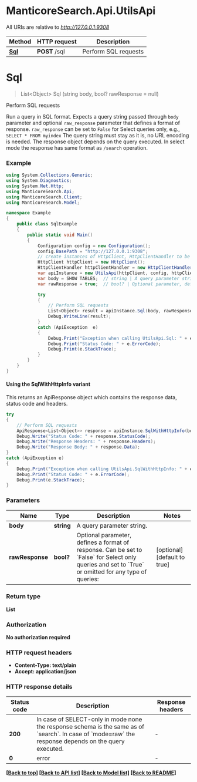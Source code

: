 # ManticoreSearch.Api.UtilsApi

All URIs are relative to *http://127.0.0.1:9308*

| Method | HTTP request | Description |
|--------|--------------|-------------|
| [**Sql**](UtilsApi.md#sql) | **POST** /sql | Perform SQL requests |

<a name="sql"></a>
# **Sql**
> List&lt;Object&gt; Sql (string body, bool? rawResponse = null)

Perform SQL requests

Run a query in SQL format. Expects a query string passed through `body` parameter and optional `raw_response` parameter that defines a format of response. `raw_response` can be set to `False` for Select queries only, e.g., `SELECT * FROM myindex` The query string must stay as it is, no URL encoding is needed. The response object depends on the query executed. In select mode the response has same format as `/search` operation. 

### Example
```csharp
using System.Collections.Generic;
using System.Diagnostics;
using System.Net.Http;
using ManticoreSearch.Api;
using ManticoreSearch.Client;
using ManticoreSearch.Model;

namespace Example
{
    public class SqlExample
    {
        public static void Main()
        {
            Configuration config = new Configuration();
            config.BasePath = "http://127.0.0.1:9308";
            // create instances of HttpClient, HttpClientHandler to be reused later with different Api classes
            HttpClient httpClient = new HttpClient();
            HttpClientHandler httpClientHandler = new HttpClientHandler();
            var apiInstance = new UtilsApi(httpClient, config, httpClientHandler);
            var body = SHOW TABLES;  // string | A query parameter string. 
            var rawResponse = true;  // bool? | Optional parameter, defines a format of response. Can be set to `False` for Select only queries and set to `True` or omitted for any type of queries:  (optional)  (default to true)

            try
            {
                // Perform SQL requests
                List<Object> result = apiInstance.Sql(body, rawResponse);
                Debug.WriteLine(result);
            }
            catch (ApiException  e)
            {
                Debug.Print("Exception when calling UtilsApi.Sql: " + e.Message);
                Debug.Print("Status Code: " + e.ErrorCode);
                Debug.Print(e.StackTrace);
            }
        }
    }
}
```

#### Using the SqlWithHttpInfo variant
This returns an ApiResponse object which contains the response data, status code and headers.

```csharp
try
{
    // Perform SQL requests
    ApiResponse<List<Object>> response = apiInstance.SqlWithHttpInfo(body, rawResponse);
    Debug.Write("Status Code: " + response.StatusCode);
    Debug.Write("Response Headers: " + response.Headers);
    Debug.Write("Response Body: " + response.Data);
}
catch (ApiException e)
{
    Debug.Print("Exception when calling UtilsApi.SqlWithHttpInfo: " + e.Message);
    Debug.Print("Status Code: " + e.ErrorCode);
    Debug.Print(e.StackTrace);
}
```

### Parameters

| Name | Type | Description | Notes |
|------|------|-------------|-------|
| **body** | **string** | A query parameter string.  |  |
| **rawResponse** | **bool?** | Optional parameter, defines a format of response. Can be set to &#x60;False&#x60; for Select only queries and set to &#x60;True&#x60; or omitted for any type of queries:  | [optional] [default to true] |

### Return type

**List<Object>**

### Authorization

No authorization required

### HTTP request headers

 - **Content-Type**: text/plain
 - **Accept**: application/json


### HTTP response details
| Status code | Description | Response headers |
|-------------|-------------|------------------|
| **200** | In case of SELECT-only in mode none the response schema is the same as of &#x60;search&#x60;. In case of &#x60;mode&#x3D;raw&#x60; the response depends on the query executed.  |  -  |
| **0** | error |  -  |

[[Back to top]](#) [[Back to API list]](../README.md#documentation-for-api-endpoints) [[Back to Model list]](../README.md#documentation-for-models) [[Back to README]](../README.md)

